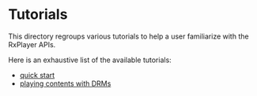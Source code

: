 # Tutorials ####################################################################

This directory regroups various tutorials to help a user familiarize with the
RxPlayer APIs.

Here is an exhaustive list of the available tutorials:
  - [quick start](./quick_start.md)
  - [playing contents with DRMs](./contents_with_DRM.md)
